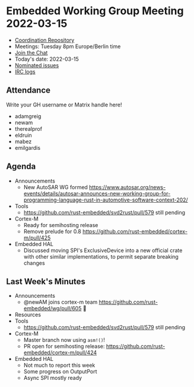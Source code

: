 # Embedded Working Group Meeting 2022-03-15

* [Coordination Repository]
* Meetings: Tuesday 8pm Europe/Berlin time
* [Join the Chat]
* Today's date: 2022-03-15
* [Nominated issues](https://github.com/search?q=org%3Arust-embedded+label%3Anominated+is%3Aopen&type=Issues)
* [IRC logs]

[Coordination Repository]: https://github.com/rust-embedded/wg
[Join the Chat]: https://riot.im/app/#/room/#rust-embedded:matrix.org
[IRC logs]: https://libera.irclog.whitequark.org/rust-embedded/2022-03-15

## Attendance

Write your GH username or Matrix handle here!

* adamgreig
* newam
* therealprof
* eldruin
* mabez
* emilgardis

## Agenda

* Announcements
    * New AutoSAR WG formed https://www.autosar.org/news-events/details/autosar-announces-new-working-group-for-programming-language-rust-in-automotive-software-context-202/
* Tools
    * https://github.com/rust-embedded/svd2rust/pull/579 still pending
* Cortex-M
    * Ready for semihosting release
    * Remove prelude for 0.8 https://github.com/rust-embedded/cortex-m/pull/425
* Embedded HAL
    * Discussed moving SPI's ExclusiveDevice into a new official crate with other similar implementations, to permit separate breaking changes

## Last Week's Minutes

* Announcements
    * @newAM joins cortex-m team https://github.com/rust-embedded/wg/pull/605 :tada:
* Resources
* Tools
    * https://github.com/rust-embedded/svd2rust/pull/579 still pending
* Cortex-M
    * Master branch now using `asm!()`!
    * PR open for semihosting release: https://github.com/rust-embedded/cortex-m/pull/424
* Embedded HAL
    * Not much to report this week
    * Some progress on OutputPort
    * Async SPI mostly ready
